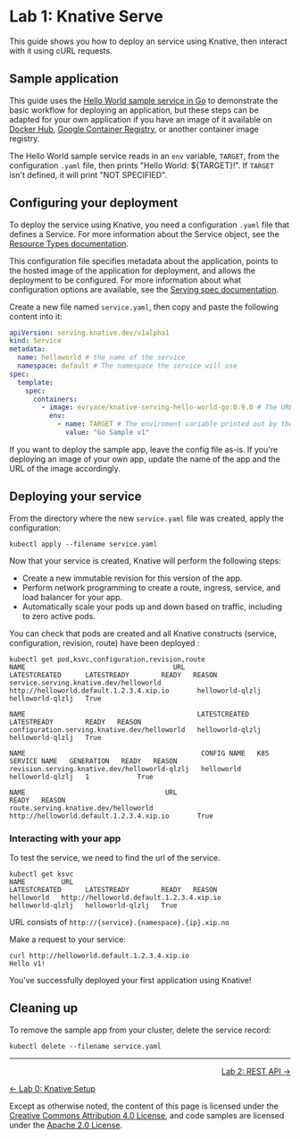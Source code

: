 # Lab 1: Knative Serve

This guide shows you how to deploy an service using Knative, then interact with it
using cURL requests.

## Sample application

This guide uses the [Hello World sample service in Go][helloworld-go] to demonstrate
the basic workflow for deploying an application, but these steps can be adapted for your
own application if you have an image of it available on [Docker
Hub][docker-hub], [Google Container Registry][google-gcr], or another container
image registry.

[helloworld-go]: https://github.com/knative/docs/tree/master/docs/serving/samples/hello-world/helloworld-go
[docker-hub]: https://docs.docker.com/docker-hub/repos/
[google-gcr]: https://cloud.google.com/container-registry/docs/pushing-and-pulling

The Hello World sample service reads in an `env` variable, `TARGET`, from the
configuration `.yaml` file, then prints "Hello World: \${TARGET}!". If `TARGET`
isn't defined, it will print "NOT SPECIFIED".

## Configuring your deployment

To deploy the service using Knative, you need a configuration `.yaml` file that
defines a Service. For more information about the Service object, see the
[Resource Types documentation][knative-service].

[knative-service]: https://github.com/knative/serving/blob/master/docs/spec/overview.md#service

This configuration file specifies metadata about the application, points to the
hosted image of the application for deployment, and allows the deployment to be
configured. For more information about what configuration options are available,
see the [Serving spec documentation][knative-serving].

[knative-serving]: https://github.com/knative/serving/blob/master/docs/spec/spec.md

Create a new file named `service.yaml`, then copy and paste the following
content into it:

```yaml
apiVersion: serving.knative.dev/v1alpha1
kind: Service
metadata:
  name: helloworld # the name of the service
  namespace: default # The namespace the service will use
spec:
  template:
    spec:
      containers:
        - image: evryace/knative-serving-hello-world-go:0.9.0 # The URL tp the image of the service
          env:
            - name: TARGET # The enviroment variable printed out by the sample service
              value: "Go Sample v1"
```



If you want to deploy the sample app, leave the config file as-is. If you're
deploying an image of your own app, update the name of the app and the URL of
the image accordingly.

## Deploying your service

From the directory where the new `service.yaml` file was created, apply the
configuration:

```shell
kubectl apply --filename service.yaml
```

Now that your service is created, Knative will perform the following steps:

- Create a new immutable revision for this version of the app.
- Perform network programming to create a route, ingress, service, and load
  balancer for your app.
- Automatically scale your pods up and down based on traffic, including to zero
  active pods.

You can check that pods are created and all Knative constructs (service, configuration, revision, route) have been deployed :

```shell
kubectl get pod,ksvc,configuration,revision,route
NAME                                     URL                                            LATESTCREATED      LATESTREADY        READY   REASON
service.serving.knative.dev/helloworld   http://helloworld.default.1.2.3.4.xip.io       helloworld-qlzlj   helloworld-qlzlj   True

NAME                                           LATESTCREATED      LATESTREADY        READY   REASON
configuration.serving.knative.dev/helloworld   helloworld-qlzlj   helloworld-qlzlj   True

NAME                                            CONFIG NAME   K8S SERVICE NAME   GENERATION   READY   REASON
revision.serving.knative.dev/helloworld-qlzlj   helloworld    helloworld-qlzlj   1            True

NAME                                   URL                                            READY   REASON
route.serving.knative.dev/helloworld   http://helloworld.default.1.2.3.4.xip.io       True
```

### Interacting with your app

To test the service, we need to find the url of the service.

```shell
kubectl get ksvc
NAME         URL                                            LATESTCREATED      LATESTREADY        READY   REASON
helloworld   http://helloworld.default.1.2.3.4.xip.io       helloworld-qlzlj   helloworld-qlzlj   True
```

URL consists of `http://{service}.{namespace}.{ip}.xip.no`

Make a request to your service:

```shell
curl http://helloworld.default.1.2.3.4.xip.io
Hello v1!
```

You've successfully deployed your first application using Knative!

## Cleaning up

To remove the sample app from your cluster, delete the service record:

```shell
kubectl delete --filename service.yaml
```

---

<p align="right"><a href="../2-rest-api">Lab 2: REST API →</a></p>
<p align="left"><a href="../0-setup">← Lab 0: Knative Setup</a></p>

Except as otherwise noted, the content of this page is licensed under the
[Creative Commons Attribution 4.0 License][cc-by], and code samples are licensed
under the [Apache 2.0 License][apache-2-0].

[cc-by]: https://creativecommons.org/licenses/by/4.0/
[apache-2-0]: https://www.apache.org/licenses/LICENSE-2.0
